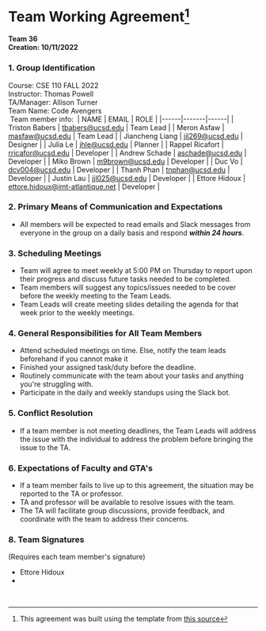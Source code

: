# Team Working Agreement[^1]
**Team 36**<br>
**Creation: 10/11/2022**
​
### 1. Group Identification
Course: CSE 110 FALL 2022<br>
Instructor: Thomas Powell<br>
TA/Manager: Allison Turner<br> 
Team Name: Code Avengers<br>
​
Team member info: 
​
| NAME | EMAIL | ROLE |
|------|-------|------|
| Triston Babers | tbabers@ucsd.edu | Team Lead |
| Meron Asfaw | masfaw@ucsd.edu | Team Lead |
| Jiancheng Liang | jil269@ucsd.edu | Designer |
| Julia Le | jhle@ucsd.edu | Planner |
| Rappel Ricafort | rricafor@ucsd.edu | Developer |
| Andrew Schade | aschade@ucsd.edu | Developer |
| Miko Brown | m9brown@ucsd.edu | Developer |
| Duc Vo | dcv004@ucsd.edu | Developer |
| Thanh Phan | tnphan@ucsd.edu | Developer |
| Justin Lau | jjl025@ucsd.edu | Developer |
| Ettore Hidoux | ettore.hidoux@imt-atlantique.net | Developer |
​
### 2. Primary Means of Communication and Expectations
* All members will be expected to read emails and Slack messages from everyone in the group on a daily basis and respond ***within 24 hours***.
​
### 3. Scheduling Meetings
* Team will agree to meet weekly at 5:00 PM on Thursday to report upon their progress and discuss future tasks needed to be completed.
* Team members will suggest any topics/issues needed to be cover before the weekly meeting to the Team Leads.
* Team Leads will create meeting slides detailing the agenda for that week prior to the weekly meetings.
  
### 4. General Responsibilities for All Team Members
* Attend scheduled meetings on time. Else, notify the team leads beforehand if you cannot make it
* Finished your assigned task/duty before the deadline.
* Routinely communicate with the team about your tasks and anything you're struggling with.
* Participate in the daily and weekly standups using the Slack bot.
  
### 5. Conflict Resolution
* If a team member is not meeting deadlines, the Team Leads will address the issue with the individual to address the problem before bringing the issue to the TA.
​
### 6. Expectations of Faculty and GTA's
* If a team member fails to live up to this agreement, the situation may be reported to the TA or professor.
* TA and professor will be available to resolve issues with the team.
* The TA will facilitate group discussions, provide feedback, and coordinate with the team to address their concerns.
​
### 8. Team Signatures 
(Requires each team member's signature)
- Ettore Hidoux
-  
​
[^1]: This agreement was built using the template from [this source](https://ohiostate.pressbooks.pub/feptechcomm/chapter/7-project-communications/)
